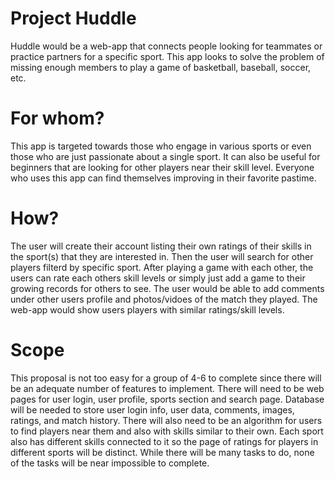 # Project Huddle

Huddle would be a web-app that connects people looking for teammates or practice partners for a specific sport. This app looks to solve the problem of missing enough members to play a game of basketball, baseball, soccer, etc.

# For whom?
This app is targeted towards those who engage in various sports or even those who are just passionate about a single sport. It can also be useful for beginners that are looking for other players near their skill level. Everyone who uses this app can find themselves improving in their favorite pastime.

# How?
The user will create their account listing their own ratings of their skills in the sport(s) that they are interested in. Then the user will search for other players filterd by specific sport. After playing a game with each other, the users can rate each others skill levels or simply just add a game to their growing records for others to see. The user would be able to add comments under other users profile and photos/vidoes of the match they played. The web-app would show users players with similar ratings/skill levels. 

# Scope
This proposal is not too easy for a group of 4-6 to complete since there will be an adequate number of features to implement. There will need to be web pages for user login, user profile, sports section and search page. Database will be needed to store user login info, user data, comments, images, ratings, and match history. There will also need to be an algorithm for users to find players near them and also with skills similar to their own. Each sport also has different skills connected to it so the page of ratings for players in different sports will be distinct. While there will be many tasks to do, none of the tasks will be near impossible to complete. 

